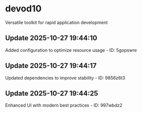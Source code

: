 # devod10
Versatile toolkit for rapid application development

## Update 2025-10-27 19:44:10
Added configuration to optimize resource usage - ID: 5gopswre


## Update 2025-10-27 19:44:17
Updated dependencies to improve stability - ID: 9856z6t3


## Update 2025-10-27 19:44:25
Enhanced UI with modern best practices - ID: 997wbdz2

